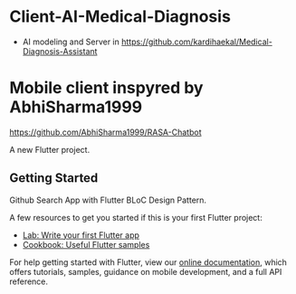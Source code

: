 # Client-AI-Medical-Diagnosis
- AI modeling and Server in
https://github.com/kardihaekal/Medical-Diagnosis-Assistant

# Mobile client inspyred by AbhiSharma1999
https://github.com/AbhiSharma1999/RASA-Chatbot

A new Flutter project.

## Getting Started

Github Search App with Flutter BLoC Design Pattern.

A few resources to get you started if this is your first Flutter project:

- [Lab: Write your first Flutter app](https://flutter.dev/docs/get-started/codelab)
- [Cookbook: Useful Flutter samples](https://flutter.dev/docs/cookbook)

For help getting started with Flutter, view our
[online documentation](https://flutter.dev/docs), which offers tutorials,
samples, guidance on mobile development, and a full API reference.
